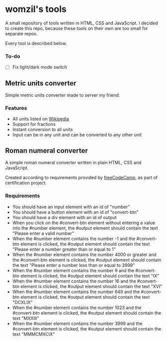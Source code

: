 # womzil's tools

A small repository of tools written in HTML, CSS and JavaScript. I decided to create this repo, because these tools on their own are too small for separate repos.

Every tool is described below.

### To-do

- [ ] Fix light/dark mode switch

## Metric units converter

Simple metric units converter made to server my friend.

### Features

- All units listed on [Wikipedia](https://en.wikipedia.org/wiki/Metric_prefix)
- Support for fractions
- Instant conversion to all units
- Input can be in any unit and can be converted to any other unit

## Roman numeral converter

A simple roman numeral converter written in plain HTML, CSS and JavaScript.

Created according to requirements provided by [freeCodeCamp](https://www.freecodecamp.org/learn/javascript-algorithms-and-data-structures-v8/build-a-roman-numeral-converter-project/build-a-roman-numeral-converter), as part of certification project.

### Requirements

- You should have an input element with an id of "number"
- You should have a button element with an id of "convert-btn"
- You should have a div element with an id of output
- When you click on the #convert-btn element without entering a value into the #number element, the #output element should contain the text "Please enter a valid number"
- When the #number element contains the number -1 and the #convert-btn element is clicked, the #output element should contain the text "Please enter a number greater than or equal to 1"
- When the #number element contains the number 4000 or greater and the #convert-btn element is clicked, the #output element should contain the text "Please enter a number less than or equal to 3999"
- When the #number element contains the number 9 and the #convert-btn element is clicked, the #output element should contain the text "IX"
- When the #number element contains the number 16 and the #convert-btn element is clicked, the #output element should contain the text "XVI"
- When the #number element contains the number 649 and the #convert-btn element is clicked, the #output element should contain the text "DCXLIX"
- When the #number element contains the number 1023 and the #convert-btn element is clicked, the #output element should contain the text "MXXIII"
- When the #number element contains the number 3999 and the #convert-btn element is clicked, the #output element should contain the text "MMMCMXCIX"